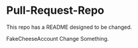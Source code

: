 # Pull-Request-Repo
This repo has a README designed to be changed. 

FakeCheeseAccount Change Something. 
